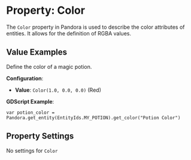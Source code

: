 # Property: Color

The `Color` property in Pandora is used to describe the color attributes of entities. It allows for the definition of RGBA values.

## Value Examples

Define the color of a magic potion.

**Configuration**:
- **Value**: `Color(1.0, 0.0, 0.0)` (Red)

**GDScript Example**:
```gdscript
var potion_color = Pandora.get_entity(EntityIds.MY_POTION).get_color("Potion Color")
```

## Property Settings

No settings for `Color`